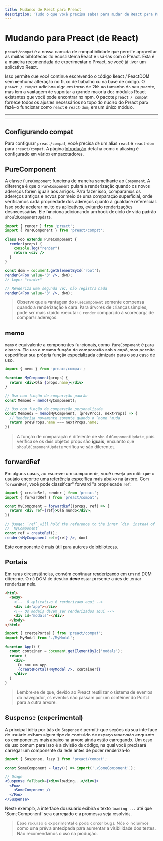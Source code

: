 ```yaml
---
title: Mudando de React para Preact
description: 'Tudo o que você precisa saber para mudar de React para Preact.'
---
```


# Mudando para Preact (de React)

`preact/compat` é a nossa camada de compatibilidade que permite aproveitar as muitas bibliotecas do ecossistema React e usá-las com o Preact. Esta é a maneira recomendada de experimentar o Preact, se você já tiver um aplicativo React.

Isso permite que você continue escrevendo o código React / ReactDOM sem nenhuma alteração no fluxo de trabalho ou na base de código. O `preact / compat` adiciona algo em torno de 2kb ao tamanho do seu pacote, mas tem a vantagem de suportar a grande maioria dos módulos React existentes que você pode encontrar no npm. O pacote `preact / compat` fornece todos os ajustes necessários no topo do núcleo do Preact para fazê-lo funcionar como `react` e `react-dom`, em um único módulo.

---

<div><toc></toc></div>

---

## Configurando compat

Para configurar `preact/compat`, você precisa de um alias `react` e `react-dom` para `preact/compat`. A página [Introdução](/guide/v10/getting-started#aliasing-react-to-preact) detalha como o aliasing é configurado em vários empacotadores.

## PureComponent

A classe `PureComponent` funciona de maneira semelhante ao `Component`. A diferença é que o `PureComponent` pulará a renderização quando os novos adereços forem iguais aos antigos. Para fazer isso, comparamos os adereços antigos e novos por meio de uma comparação superficial, onde verificamos cada propriedade dos adereços quanto à igualdade referencial. Isso pode acelerar muito os aplicativos, evitando renderizações desnecessárias. Ele funciona adicionando um hook de ciclo de vida padrão `shouldComponentUpdate`.

```jsx
import { render } from 'preact';
import { PureComponent } from 'preact/compat';

class Foo extends PureComponent {
  render(props) {
    console.log("render")
    return <div />
  }
}

const dom = document.getElementById('root');
render(<Foo value="3" />, dom);
// Logs: "render"

// Renderiza uma segunda vez, não registra nada
render(<Foo value="3" />, dom);
```

> Observe que a vantagem do `PureComponent` somente compensa quando a renderização é cara. Para árvores de crianças simples, pode ser mais rápido executar o `render` comparado à sobrecarga de comparar adereços.

## memo

`memo` é equivalente a componentes funcionais, como` PureComponent` é para classes. Ele usa a mesma função de comparação sob o capô, mas permite especificar sua própria função especializada otimizada para o seu caso de uso.

```jsx
import { memo } from 'preact/compat';

function MyComponent(props) {
  return <div>Olá {props.name}</div>
}

// Uso com função de comparação padrão
const Memoed = memo(MyComponent);

// Uso com função de comparação personalizada
const Memoed2 = memo(MyComponent, (prevProps, nextProps) => {
  // Renderiza novamente somente quando o `nome 'muda
  return prevProps.name === nextProps.name;
})
```

> A função de comparação é diferente de `shouldComponentUpdate`, pois verifica se os dois objetos props são **iguais**, enquanto que `shouldComponentUpdate` verifica se são diferentes.

## forwardRef

Em alguns casos, ao escrever um componente, você deseja permitir que o usuário encontre uma referência específica mais abaixo na árvore. Com `forwardRef`, você pode classificar" forward "a propriedade `ref`:

```jsx
import { createRef, render } from 'preact';
import { forwardRef } from 'preact/compat';

const MyComponent = forwardRef((props, ref) => {
  return <div ref={ref}>Olá mundo</div>;
})

// Usage: `ref` will hold the reference to the inner `div` instead of
// `MyComponent`
const ref = createRef();
render(<MyComponent ref={ref} />, dom)
```

Este componente é mais útil para autores de bibliotecas.

## Portais

Em raras circunstâncias, convém continuar renderizando em um nó DOM diferente. O nó DOM de destino **deve** estar presente antes de tentar renderizar nele.

```html
<html>
  <body>
    <!--  O aplicativo é renderizado aqui -->
    <div id="app"></div>
    <!-- Os modais devem ser renderizados aqui -->
    <div id="modals"></div>
  </body>
</html>
```

```jsx
import { createPortal } from 'preact/compat';
import MyModal from './MyModal';

function App() {
  const container = document.getElementById('modals');
  return (
    <div>
      Eu sou um app
      {createPortal(<MyModal />, container)}
    </div>
  )
}
```

> Lembre-se de que, devido ao Preact reutilizar o sistema de eventos do navegador, os eventos não passam por um contêiner do Portal para a outra árvore.

## Suspense (experimental)

A principal idéia por trás do `Suspense` é permitir que seções da sua interface do usuário exibam algum tipo de conteúdo de espaço reservado enquanto os componentes mais abaixo na árvore ainda estão carregando. Um caso de uso comum para isso é a divisão de código, na qual você precisará carregar um componente da rede antes de poder renderizá-lo.

```jsx
import { Suspense, lazy } from 'preact/compat';

const SomeComponent = lazy(() => import('./SomeComponent'));

// Usage
<Suspense fallback={<div>loading...</div>}>
  <Foo>
    <SomeComponent />
  </Foo>
</Suspense>
```

Neste exemplo, a interface do usuário exibirá o texto `loading ...` até que 'SomeComponent` seja carregado e a promessa seja resolvida.

> Esse recurso é experimental e pode conter bugs. Nós o incluímos como uma prévia antecipada para aumentar a visibilidade dos testes. Não recomendamos o uso na produção.
